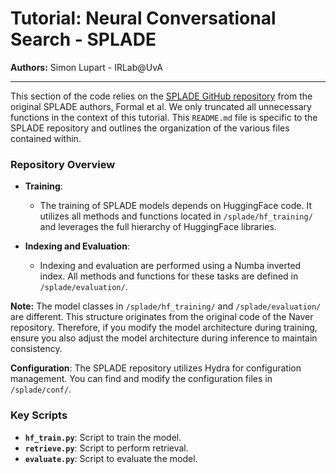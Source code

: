 # Tutorial: Neural Conversational Search - SPLADE

**Authors:** Simon Lupart - IRLab@UvA

---

This section of the code relies on the [SPLADE GitHub repository](https://github.com/naver/splade) from the original SPLADE authors, Formal et al. We only truncated all unnecessary functions in the context of this tutorial. This `README.md` file is specific to the SPLADE repository and outlines the organization of the various files contained within.

### Repository Overview

- **Training**:
  - The training of SPLADE models depends on HuggingFace code. It utilizes all methods and functions located in `/splade/hf_training/` and leverages the full hierarchy of HuggingFace libraries.

- **Indexing and Evaluation**:
  - Indexing and evaluation are performed using a Numba inverted index. All methods and functions for these tasks are defined in `/splade/evaluation/`.

**Note:** The model classes in `/splade/hf_training/` and `/splade/evaluation/` are different. This structure originates from the original code of the Naver repository. Therefore, if you modify the model architecture during training, ensure you also adjust the model architecture during inference to maintain consistency.

**Configuration**: The SPLADE repository utilizes Hydra for configuration management. You can find and modify the configuration files in `/splade/conf/`.

### Key Scripts

- **`hf_train.py`**: Script to train the model.
- **`retrieve.py`**: Script to perform retrieval.
- **`evaluate.py`**: Script to evaluate the model.


